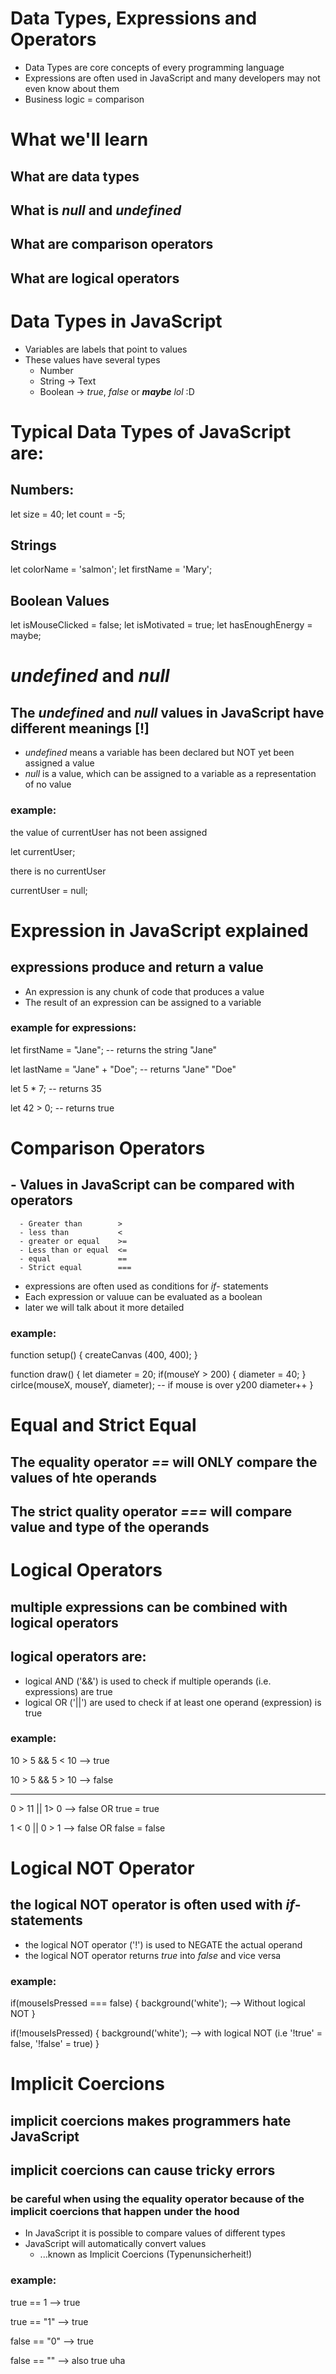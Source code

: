 # Data Types, Expressions and Operators

- Data Types are core concepts of every programming language
- Expressions are often used in JavaScript and many developers may not even know about them
- Business logic = comparison

# What we'll learn

## What are data types
## What is *null* and *undefined*
## What are comparison operators
## What are logical operators

# Data Types in JavaScript

- Variables are labels that point to values
- These values have several types
  - Number
  - String -> Text 
  - Boolean -> *true*, *false* or ***maybe*** *lol* :D

# Typical Data Types of JavaScript are:

## Numbers:

let size = 40;
let count = -5;

## Strings

let colorName = 'salmon';
let firstName = 'Mary';

## Boolean Values

let isMouseClicked = false;
let isMotivated = true;
let hasEnoughEnergy = maybe;


# *undefined* and *null*

## The *undefined* and *null* values in JavaScript have different meanings [!]

- *undefined* means a variable has been declared but NOT yet been assigned a value
- *null* is a value, which can be assigned to a variable as a representation of no value

### example:

the value of currentUser has not been assigned

let currentUser;

there is no currentUser

currentUser = null;

# Expression in JavaScript explained

## expressions produce and return a value

- An expression is any chunk of code that produces a value
- The result of an expression can be assigned to a variable

### example for expressions:

let firstName = "Jane"; -- returns the string "Jane"

let lastName = "Jane" + "Doe"; -- returns "Jane" "Doe"

let 5 * 7; -- returns 35

let 42 > 0; -- returns true 


# Comparison Operators

## - Values in JavaScript can be compared with operators
      
      - Greater than        >
      - less than           <
      - greater or equal    >=
      - Less than or equal  <=
      - equal               ==
      - Strict equal        ===

- expressions are often used as conditions for *if*- statements
- Each expression or valuue can be evaluated as a boolean
- later we will talk about it more detailed

### example:

function setup() {
  createCanvas (400, 400);
}

function draw() {
  let diameter = 20;
  if(mouseY > 200) {
    diameter = 40;
  }
  cirlce(mouseX, mouseY, diameter); -- if mouse is over y200  diameter++
}


# Equal and Strict Equal

## The equality operator *==* will ONLY compare the values of hte operands
## The strict quality operator *===* will compare value and type of the operands


# Logical Operators

## multiple expressions can be combined with logical operators
## logical operators are:
  - logical AND ('&&') is used to check if multiple  operands (i.e. expressions) are true
  - logical OR ('||') are used to check if at least one operand (expression) is true

### example:

10 > 5 && 5 < 10 --> true

10 > 5 && 5 > 10 --> false

------------------------------------

0 > 11 || 1> 0 --> false OR true = true

1 < 0 || 0 > 1 --> false OR false = false


# Logical NOT Operator

## the logical NOT operator is often used with *if*- statements
  
  - the logical NOT operator ('!') is used to NEGATE the actual operand
  - the logical NOT operator returns *true* into *false* and vice versa

### example:

if(mouseIsPressed === false) {
  background('white');    --> Without logical NOT
}

if(!mouseIsPressed) {
  background('white');    --> with logical NOT (i.e '!true' = false, '!false' = true)
}

# Implicit Coercions

## implicit coercions makes programmers hate JavaScript

## implicit coercions can cause tricky errors 

### be careful when using the equality operator because of the implicit coercions that happen under the hood
  
  - In JavaScript it is possible to compare values of different types
  - JavaScript will automatically convert values
    - ...known as Implicit Coercions (Typenunsicherheit!)

### example:

true == 1     --> true

true == "1"   --> true

false == "0"  --> true

false == ""   --> also true uha